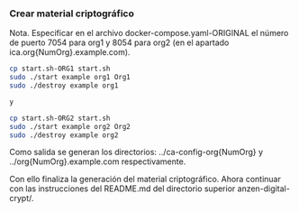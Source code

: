 
### Crear material criptográfico

Nota. Especificar en el archivo docker-compose.yaml-ORIGINAL el número de puerto 7054 para org1 y 8054 para org2  (en el apartado ica.org{NumOrg}.example.com).


```bash
cp start.sh-ORG1 start.sh
sudo ./start example org1 Org1
sudo ./destroy example org1

y

cp start.sh-ORG2 start.sh
sudo ./start example org2 Org2
sudo ./destroy example org2
```

Como salida se generan los directorios: ../ca-config-org{NumOrg} y ../org{NumOrg}.example.com respectivamente.

Con ello finaliza la generación del material criptográfico. Ahora continuar con las instrucciones del README.md del directorio superior anzen-digital-crypt/.
